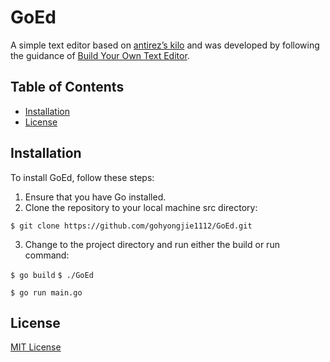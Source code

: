 # GoEd

A simple text editor based on [antirez’s kilo](http://antirez.com/news/108) and was developed by following the guidance of [Build Your Own Text Editor](https://viewsourcecode.org/snaptoken/kilo/).

## Table of Contents

-   [Installation](#installation)
-   [License](#license)

## Installation

To install GoEd, follow these steps:

1. Ensure that you have Go installed.
2. Clone the repository to your local machine src directory:

`$ git clone https://github.com/gohyongjie1112/GoEd.git`

3. Change to the project directory and run either the build or run command:

`$ go build`
`$ ./GoEd`

`$ go run main.go`

## License

[MIT License](https://github.com/gohyongjie1112/GoEd/blob/main/LICENSE)
